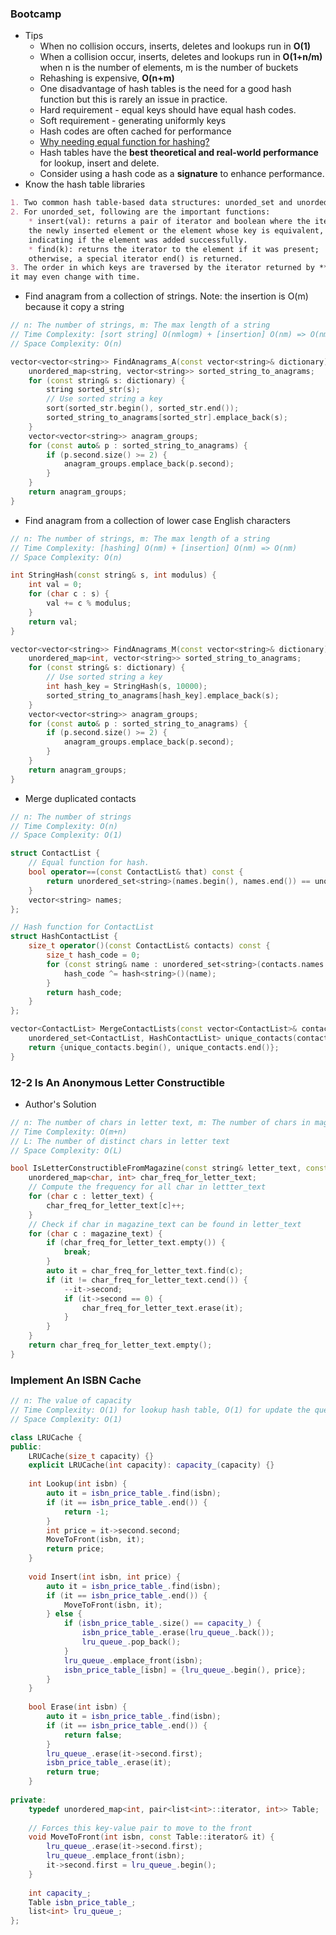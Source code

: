 ### Bootcamp

* Tips
  * When no collision occurs, inserts, deletes and lookups run in **O\(1\)**
  * When a collision occur, inserts, deletes and lookups run in **O\(1+n/m\)** when n is the number of elements, m is the number of buckets
  * Rehashing is expensive, **O\(n+m\)**
  * One disadvantage of hash tables is the need for a good hash function but this is rarely an issue in practice.
  * Hard requirement - equal keys should have equal hash codes.
  * Soft requirement - generating uniformly keys
  * Hash codes are often cached for performance
  * [Why needing equal function for hashing?](https://stackoverflow.com/questions/39107488/what-is-keyequal-in-stdunordered-set-for)
  * Hash tables have the **best theoretical and real-world performance** for lookup, insert and delete.
  * Consider using a hash code as a **signature** to enhance performance.
* Know the hash table libraries

```markdown
1. Two common hash table-based data structures: unorded_set and unorded_map
2. For unorded_set, following are the important functions:
    * insert(val): returns a pair of iterator and boolean where the iterator points to 
    the newly inserted element or the element whose key is equivalent, and the boolean
    indicating if the element was added successfully.
    * find(k): returns the iterator to the element if it was present;
    otherwise, a special iterator end() is returned.
3. The order in which keys are traversed by the iterator returned by **begin()** is unspecified;
it may even change with time.
```

* Find anagram from a collection of strings. Note: the insertion is O\(m\) because it copy a string

```cpp
// n: The number of strings, m: The max length of a string
// Time Complexity: [sort string] O(nmlogm) + [insertion] O(nm) => O(nmlogm)
// Space Complexity: O(n)

vector<vector<string>> FindAnagrams_A(const vector<string>& dictionary) {
    unordered_map<string, vector<string>> sorted_string_to_anagrams;
    for (const string& s: dictionary) {
        string sorted_str(s);
        // Use sorted string a key
        sort(sorted_str.begin(), sorted_str.end());
        sorted_string_to_anagrams[sorted_str].emplace_back(s);
    }
    vector<vector<string>> anagram_groups;
    for (const auto& p : sorted_string_to_anagrams) {
        if (p.second.size() >= 2) {
            anagram_groups.emplace_back(p.second);
        }
    }
    return anagram_groups;
}
```

* Find anagram from a collection of lower case English characters

```cpp
// n: The number of strings, m: The max length of a string
// Time Complexity: [hashing] O(nm) + [insertion] O(nm) => O(nm)
// Space Complexity: O(n)

int StringHash(const string& s, int modulus) {
    int val = 0;
    for (char c : s) {
        val += c % modulus;
    }
    return val;
}

vector<vector<string>> FindAnagrams_M(const vector<string>& dictionary) {
    unordered_map<int, vector<string>> sorted_string_to_anagrams;
    for (const string& s: dictionary) {
        // Use sorted string a key
        int hash_key = StringHash(s, 10000);
        sorted_string_to_anagrams[hash_key].emplace_back(s);
    }
    vector<vector<string>> anagram_groups;
    for (const auto& p : sorted_string_to_anagrams) {
        if (p.second.size() >= 2) {
            anagram_groups.emplace_back(p.second);
        }
    }
    return anagram_groups;
}
```

* Merge duplicated contacts

```cpp
// n: The number of strings
// Time Complexity: O(n)
// Space Complexity: O(1)

struct ContactList {
    // Equal function for hash.
    bool operator==(const ContactList& that) const {
        return unordered_set<string>(names.begin(), names.end()) == unordered_set<string>(that.names.begin(), that.names.end());
    }
    vector<string> names;
};

// Hash function for ContactList
struct HashContactList {
    size_t operator()(const ContactList& contacts) const {
        size_t hash_code = 0;
        for (const string& name : unordered_set<string>(contacts.names.begin(), contacts.names.end())) {
            hash_code ^= hash<string>()(name);
        }
        return hash_code;
    }
};

vector<ContactList> MergeContactLists(const vector<ContactList>& contacts) {
    unordered_set<ContactList, HashContactList> unique_contacts(contacts.begin(), contacts.end());
    return {unique_contacts.begin(), unique_contacts.end()};
}
```

### 12-2 Is An Anonymous Letter Constructible

* Author's Solution

```cpp
// n: The number of chars in letter text, m: The number of chars in magazine text
// Time Complexity: O(m+n)
// L: The number of distinct chars in letter text
// Space Complexity: O(L)

bool IsLetterConstructibleFromMagazine(const string& letter_text, const string& magazine_text) {
    unordered_map<char, int> char_freq_for_letter_text;
    // Compute the frequency for all char in lettter_text
    for (char c : letter_text) {
        char_freq_for_letter_text[c]++;
    }
    // Check if char in magazine_text can be found in letter_text
    for (char c : magazine_text) {
        if (char_freq_for_letter_text.empty()) {
            break;
        }
        auto it = char_freq_for_letter_text.find(c);
        if (it != char_freq_for_letter_text.cend()) {
            --it->second;
            if (it->second == 0) {
                char_freq_for_letter_text.erase(it);
            }
        }
    }
    return char_freq_for_letter_text.empty();
}
```

### Implement An ISBN Cache

```cpp
// n: The value of capacity
// Time Complexity: O(1) for lookup hash table, O(1) for update the queue
// Space Complexity: O(1)

class LRUCache {
public:
    LRUCache(size_t capacity) {}
    explicit LRUCache(int capacity): capacity_(capacity) {}
    
    int Lookup(int isbn) {
        auto it = isbn_price_table_.find(isbn);
        if (it == isbn_price_table_.end()) {
            return -1;
        }
        int price = it->second.second;
        MoveToFront(isbn, it);
        return price;
    }
    
    void Insert(int isbn, int price) {
        auto it = isbn_price_table_.find(isbn);
        if (it == isbn_price_table_.end()) {
            MoveToFront(isbn, it);
        } else {
            if (isbn_price_table_.size() == capacity_) {
                isbn_price_table_.erase(lru_queue_.back());
                lru_queue_.pop_back();
            }
            lru_queue_.emplace_front(isbn);
            isbn_price_table_[isbn] = {lru_queue_.begin(), price};
        }
    }
    
    bool Erase(int isbn) {
        auto it = isbn_price_table_.find(isbn);
        if (it == isbn_price_table_.end()) {
            return false;
        }
        lru_queue_.erase(it->second.first);
        isbn_price_table_.erase(it);
        return true;
    }
    
private:
    typedef unordered_map<int, pair<list<int>::iterator, int>> Table;
    
    // Forces this key-value pair to move to the front
    void MoveToFront(int isbn, const Table::iterator& it) {
        lru_queue_.erase(it->second.first);
        lru_queue_.emplace_front(isbn);
        it->second.first = lru_queue_.begin();
    }
    
    int capacity_;
    Table isbn_price_table_;
    list<int> lru_queue_;
};
```



